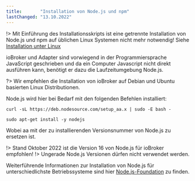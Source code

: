 ```yaml
---
title:       "Installation von Node.js und npm"
lastChanged: "13.10.2022"
---
```



!> Mit Einführung des Installationsskripts ist eine getrennte Installation von Node.js und npm auf üblichen Linux Systemen nicht mehr notwendig! Siehe [Installation unter Linux][]

ioBroker und Adapter sind vorwiegend in der Programmiersprache JavaScript
geschrieben und da ein Computer Javascript nicht direkt ausführen kann,
benötigt er dazu die Laufzeitumgebung Node.js. 

?> Wir empfehlen die Installation von ioBroker auf Debian und Ubuntu basierten Linux Distributionen.

Node.js wird hier bei Bedarf mit den folgenden Befehlen installiert:

```curl -sL https://deb.nodesource.com/setup_aa.x | sudo -E bash -```

```sudo apt-get install -y nodejs```

Wobei aa mit der zu installierenden Versionsnummer von Node.js zu ersetzen ist.

!> Stand Oktober 2022 ist die Version 16 von Node.js für ioBroker empfohlen! 
!> Ungerade Node.js Versionen dürfen nicht verwendet werden.


Weiterführende Informationen zur Installation von Node.js für unterschiedlichste Betriebssysteme 
sind hier [Node.js-Foundation](https://nodejs.org/en/download/package-manager/) zu finden.



[Installation unter Linux]: https://www.iobroker.net/#de/documentation/install/linux.md
